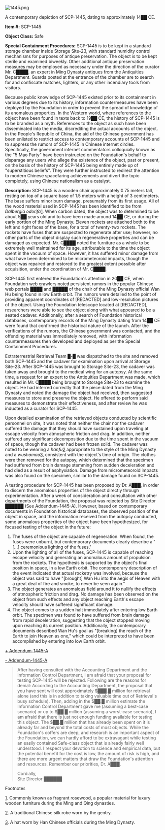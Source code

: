 ![1445.png](http://scp-wiki.wdfiles.com/local--files/scp-1445/1445.png)

A contemporary depiction of SCP-1445, dating to approximately 14██ CE.

**Item #:** SCP-1445

**Object Class:** Safe

**Special Containment Procedures:** SCP-1445 is to be kept in a standard storage chamber inside Storage Site-23, with standard humidity control mechanisms for purposes of antique preservation. The object is to be kept sterile and examined biweekly. Other additional antique preservation measures may be employed as necessary under the direction of the curator Mr. C████, an expert in Ming Dynasty antiques from the Antiquities Department. Guards posted at the entrance of the chamber are to search for and confiscate matches, lighters, or any other incendiary tools from visitors.

Because public knowledge of SCP-1445 existed prior to its containment in various degrees due to its history, information countermeasures have been deployed by the Foundation in order to prevent the spread of knowledge of its anomalous properties. In the Western world, where references to the object have been found in texts back to 19██ CE, the history of SCP-1445 is to be branded as a myth. References to the object as such have been disseminated into the media, discrediting the actual accounts of the object. In the People's Republic of China, the aid of the Chinese government has been enlisted to restrict access to contemporary accounts of SCP-1445 and to suppress the rumors of SCP-1445 in Chinese internet circles. Specifically, the government internet commentators colloquially known as the "5 Mao Party" have been instructed on the Foundation's behalf to disparage any users who allege the existence of the object, past or present, on the basis of the history of SCP-1445 being entirely made up of "superstitious beliefs". They were further instructed to redirect the attention to modern Chinese spacefaring achievements and divert the topic completely, using Chinese nationalism as a catalyst.

**Description:** SCP-1445 is a wooden chair approximately 0.75 meters tall, resting on top of a square base of 1.5 meters with a height of 3 centimeters. The base suffers minor burn damage, presumably from its first usage. All of the wood material used in SCP-1445 has been identified to be from _Dalbergia odorifa_[1](javascript:;). When carbon dated, the object was to determined to be about 5██ years old and to have been made around 14██ CE, or during the early portion of the Ming Dynasty. Eleven rockets are attached both to the left and right faces of the base, for a total of twenty-two rockets. The rockets have fuses that are suspected to regenerate after use; however, no other parts of the object display such regenerative properties and can be damaged as expected. Mr. C████ noted the furniture as a whole to be extremely well maintained for its age, attributable to the time the object spent in the vacuum of space. However, it has suffered minor damage from what have been determined to be micrometeoroid impacts, though the object was repaired and restored to the greatest extent possible after acquisition, under the coordination of Mr. C████.

SCP-1445 first entered the Foundation's attention in 20██ CE, when Foundation web crawlers noted persistent rumors in the popular Chinese web portals ████ and █████ of the chair of the Ming Dynasty official Wan Hu being found in low Earth orbit. The rumors were detailed to the point of providing apparent coordinates of \[REDACTED\] and low-resolution pictures of the object. Using the Foundation telescope located at \[REDACTED\], researchers were able to see the object along with what appeared to be a seated cadaver. Additionally, after a search of Foundation historical databases, contemporary records of the Ming Dynasty dating from 14██ CE were found that confirmed the historical nature of the launch. After the verifications of the rumors, the Chinese government was contacted, and the offending material was immediately removed, with information countermeasures then developed and deployed as per the Special Containment Procedures.

Extraterrestrial Retrieval Team █-█ was dispatched to the site and removed both SCP-1445 and the cadaver for examination upon arrival at Storage Site-23. After SCP-1445 was brought to Storage Site-23, the cadaver was taken away and brought to the medical wing for an autopsy. At the same time, a request for an expert to the Antiquities Department was made, which resulted in Mr. C████ being brought to Storage Site-23 to examine the object. He had inferred correctly that the piece dated from the Ming Dynasty and noted the damage the object had received, then suggested measures to store and preserve the object. He offered to perform said measures to demonstrate their effectiveness, and after review he was inducted as a curator for SCP-1445.

Upon detailed examination of the retrieved objects conducted by scientific personnel on site, it was noted that neither the chair nor the cadaver suffered the damage that they should have sustained upon traveling at escape velocity from atmospheric friction and drag. In addition, neither suffered any significant decomposition due to the time spent in the vacuum of space, though the cadaver had been frozen solid. The cadaver was noted to be wearing a _hanfu_[2](javascript:;) appropriate to the style of the Ming Dynasty and a _wushamao_[3](javascript:;), consistent with the object's time of origin. The clothes were then removed for the autopsy, which determined that the specimen had suffered from brain damage stemming from sudden deceleration and had died as a result of asphyxiation. Damage from micrometeoroid impacts was also found on the specimen, similar to the damage found on SCP-1445.

A testing procedure for SCP-1445 has been proposed by Dr. A███, in order to discern the anomalous properties of the object directly through experimentation. After a week of consideration and consultation with other departments of the Foundation, the proposal was rejected by Site Director ██████ (See Addendum-1445-A). However, based on contemporary documents in Foundation historical databases, the observed position of the object in space, and the information received from the autopsy conducted, some anomalous properties of the object have been hypothesized, for focused testing of the object in the future:

1.  The fuses of the object are capable of regeneration. When found, the fuses were unburnt, but contemporary documents clearly describe a "\[…\] ceremonious lighting of the fuses."
2.  Upon the lighting of all of the fuses, SCP-1445 is capable of reaching escape velocity and generating an anomalous amount of propulsion from the rockets. The hypothesis is supported by the object's final position in space, in a low Earth orbit. The contemporary description of the event indicated that actual rocketry was involved, because the object was said to have "\[brought\] Wan Hu into the aegis of Heaven with a great deal of fire and smoke, to never be seen again."
3.  The object generates an anomalous field around it to nullify the effects of atmospheric friction and drag. No damage has been observed on the object from such effects and any object reaching Earth's escape velocity should have suffered significant damage.
4.  The object comes to a sudden halt immediately after entering low Earth orbit. The specimen was found to have suffered from brain damage from rapid deceleration, suggesting that the object stopped moving upon reaching its current position. Additionally, the contemporary documents described Wan Hu's goal as "\[breaking\] the reach of the Earth to join Heaven as one," which could be interpreted to have been accomplished by entering into low Earth orbit.

[+ Addendum-1445-A](javascript:;)

[\- Addendum-1445-A](javascript:;)

> After having consulted with the Accounting Department and the Information Control Department, I am afraid that your proposal for testing SCP-1445 will be rejected. Following are the reasons for denial: According to the Accounting Department, the proposal that you have sent will cost approximately $███.█ million for retrieval alone (and this is in addition to taking valuable time out of Retrieval's busy schedule). Then, adding in the $██.█ million estimate the Information Control Department gave me (assuming a best-case scenario) or up to $██.█ million (assuming a worst-case scenario), I am afraid that there is just not enough funding available for testing this object. The $██.█ million that has already been spent on it is already far and beyond the total costs of most objects. While the Foundation's coffers are deep, and research is an important aspect of the Foundation, we can hardly afford to be extravagant while testing an easily contained Safe-class object that is already fairly well understood. I respect your devotion to science and empirical data, but the potential benefit for the cost is low, the amount of risk is high, and there are more urgent matters that draw the Foundation's attention and resources. Remember our priorities, Dr. A███.
> 
> Cordially,  
> Site Director ██████

Footnotes

[1](javascript:;). Commonly known as fragrant rosewood, a popular material for luxury wooden furniture during the Ming and Qing dynasties.

[2](javascript:;). A traditional Chinese silk robe worn by the gentry.

[3](javascript:;). A hat worn by Han Chinese officials during the Ming Dynasty.